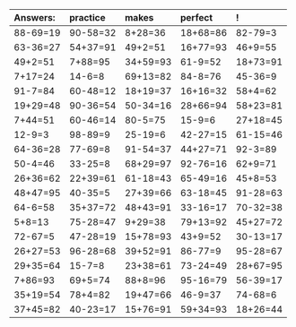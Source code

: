 | Answers: | practice | makes | perfect | ! |
| :--- | :--- | :--- | :--- | :--- |
| 88-69=19 | 90-58=32 | 8+28=36 | 18+68=86 | 82-79=3 | 
| 63-36=27 | 54+37=91 | 49+2=51 | 16+77=93 | 46+9=55 | 
| 49+2=51 | 7+88=95 | 34+59=93 | 61-9=52 | 18+73=91 | 
| 7+17=24 | 14-6=8 | 69+13=82 | 84-8=76 | 45-36=9 | 
| 91-7=84 | 60-48=12 | 18+19=37 | 16+16=32 | 58+4=62 | 
| 19+29=48 | 90-36=54 | 50-34=16 | 28+66=94 | 58+23=81 | 
| 7+44=51 | 60-46=14 | 80-5=75 | 15-9=6 | 27+18=45 | 
| 12-9=3 | 98-89=9 | 25-19=6 | 42-27=15 | 61-15=46 | 
| 64-36=28 | 77-69=8 | 91-54=37 | 44+27=71 | 92-3=89 | 
| 50-4=46 | 33-25=8 | 68+29=97 | 92-76=16 | 62+9=71 | 
| 26+36=62 | 22+39=61 | 61-18=43 | 65-49=16 | 45+8=53 | 
| 48+47=95 | 40-35=5 | 27+39=66 | 63-18=45 | 91-28=63 | 
| 64-6=58 | 35+37=72 | 48+43=91 | 33-16=17 | 70-32=38 | 
| 5+8=13 | 75-28=47 | 9+29=38 | 79+13=92 | 45+27=72 | 
| 72-67=5 | 47-28=19 | 15+78=93 | 43+9=52 | 30-13=17 | 
| 26+27=53 | 96-28=68 | 39+52=91 | 86-77=9 | 95-28=67 | 
| 29+35=64 | 15-7=8 | 23+38=61 | 73-24=49 | 28+67=95 | 
| 7+86=93 | 69+5=74 | 88+8=96 | 95-16=79 | 56-39=17 | 
| 35+19=54 | 78+4=82 | 19+47=66 | 46-9=37 | 74-68=6 | 
| 37+45=82 | 40-23=17 | 15+76=91 | 59+34=93 | 18+26=44 | 
